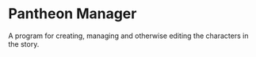 # Pantheon Manager

A program for creating, managing and otherwise editing the characters in the story.
